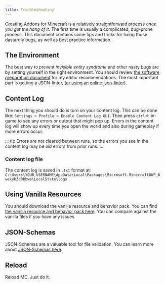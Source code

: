 ```yaml
---
title: Troubleshooting
---
```


Creating Addons for Minecraft is a relatively straightforward process _once you get the hang of it_. The first time is usually a complicated, bug-prone process. This document contains some tips and tricks for fixing those dastardly bugs, as well as best practice information.

## The Environment

The best way to prevent _invisible entity syndrome_ and other nasty bugs are by setting yourself in the right environment. You should review [the software preparation document](/legacy-guide/software-preparation) for my editor recommendations. The most important part is getting a JSON-linter, ([or using an online json-linter](https://jsonlint.com/)).

## Content Log

The next thing you should do is turn on your content log. This can be done like: `Settings > Profile > Enable Content Log GUI`. Then press `ctrl+h` in-game to see any errors or output that might pop up. Errors in the content log will show up every time you open the world and also during gameplay if more errors occur.

::: tip
Errors are not cleared between runs, so the errors you see in the content log may be _old_ errors from prior runs.
:::

### Content log file

The content log is saved in `.txt` format at: `C:\Users\YOUR_USERNAME\AppData\Local\Packages\Microsoft.MinecraftUWP_8wekyb3d8bbwe\LocalState\logs`

## Using Vanilla Resources

You should download the vanilla resource and behavior pack. You can find [the vanilla resource and behavior pack here](https://www.minecraft.net/en-us/addons/). You can compare against the vanilla files if you have any issues.

## JSON-Schemas

JSON-Schemas are a valuable tool for file validation. You can learn more about [JSON-Schemas here](/meta/using-schemas).

## Reload

Reload MC. Just do it.

